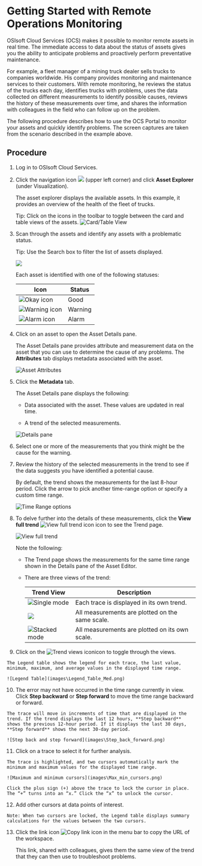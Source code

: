 Getting Started with Remote Operations Monitoring
=================================================

OSIsoft Cloud Services (OCS) makes it possible to monitor remote assets in real
time. The immediate access to data about the status of assets gives you the
ability to anticipate problems and proactively perform preventative maintenance.

For example, a fleet manager of a mining truck dealer sells trucks to companies
worldwide. His company provides monitoring and maintenance services to their
customers. With remote monitoring, he reviews the status of the trucks each day,
identifies trucks with problems, uses the data collected on different
measurements to identify possible causes, reviews the history of these
measurements over time, and shares the information with colleagues in the field
who can follow up on the problem.

The following procedure describes how to use the OCS Portal to monitor your assets and quickly identify problems. The screen captures are taken from the scenario described in the example above.

Procedure
---------

1.  Log in to OSIsoft Cloud Services.

2.  Click the navigation icon ![](images\icon_navigation_bigger.png) (upper left corner) and click **Asset Explorer** (under Visualization). 
    
    The asset explorer displays the available assets. In this example, it provides an overview of the health of the fleet of trucks.

    Tip: Click on the icons in the toolbar to toggle between the card and table views of the assets.
    ![Card/Table View](images\AssetEditor_icons.png)

1.  Scan through the assets and identify any assets with a problematic status.

    Tip: Use the Search box to filter the list of assets displayed.

    ![](images\Assets.png)

    Each asset is identified with one of the following statuses:

    | Icon   | Status  |
    | ------ | ------- |
    | ![Okay icon](images\okay-icon.png) | Good    |
    | ![Warning icon](images\warning-icon.png) | Warning |
    | ![Alarm icon](images\alarm-icon.png)    | Alarm |

4. Click on an asset to open the Asset Details pane.

    The Asset Details pane provides attribute and measurement data on the asset that you can use to determine the cause of any problems. The **Attributes** tab displays metadata associated with the asset.

    ![Asset Attributes](images\Attributes.png)

5. Click the **Metadata** tab.

    The Asset Details pane displays the following:
    
    -   Data associated with the asset. These values are updated in real time.
    
    -   A trend of the selected measurements.
    
    ![Details pane](images\Details_pane.png)

5.  Select one or more of the measurements that you think might be the cause
    for the warning.

6.  Review the history of the selected measurements in the trend to see if the
    data suggests you have identified a potential cause. 

    By default, the trend shows the measurements for the last 8-hour period. Click the arrow to pick another time-range option or specify a custom time range.

    ![Time Range options](images\Time_Range_options.png)

8. To delve further into the details of these measurements, click the **View full trend** ![View full trend icon](images\View_full_trend_icon.png) icon to see the Trend page.

    ![View full trend](images\Trend_full_display.png)

    Note the following:

    -   The Trend page shows the measurements for the same time range shown in the Details pane of the Asset Editor.

    - There are three views of the trend:

      | Trend View | Description |
      | ---------- | ----------- |
      |    ![Single mode](images\Single_mode.png)        |       Each trace is displayed in its own trend.       |
      |          ![](images\Multiple_mode.png)   |    All measurements are plotted on the same scale.         |
      |    ![Stacked mode](images\Stacked_mode.png)        |       All measurements are plotted on its own scale.      |

9.   Click on the ![Trend views icon](images\Trend_views_icon.png)icon to toggle through the views.

    The Legend table shows the legend for each trace, the last value, minimum, maximum, and average values in the displayed time range.

    ![Legend Table](images\Legend_Table_Med.png)
    
10.  The error may not have occurred in the time range currently in view. Click **Step backward** or **Step forward** to move the time range backward or forward.

    The trace will move in increments of time that are displayed in the trend. If the trend displays the last 12 hours, **Step backward** shows the previous 12-hour period. If it displays the last 30 days, **Step forward** shows the next 30-day period.

    ![Step back and step forward](images\Step_back_forward.png)

11.  Click on a trace to select it for further analysis.

    The trace is highlighted, and two cursors automatically mark the minimum and maximum values for the displayed time range.

    ![Maximum and minimum cursors](images\Max_min_cursors.png)

    Click the plus sign (+) above the trace to lock the cursor in place. The “+” turns into an “x.” Click the “x” to unlock the cursor.

12.  Add other cursors at data points of interest.

    Note: When two cursors are locked, the Legend table displays summary calculations for the values between the two cursors.

13. Click the link icon ![Copy link icon](images\copy_url_link.png) in the menu bar to copy the URL of the workspace.

    This link, shared with colleagues, gives them the same view of the trend that they can then use to troubleshoot problems.
